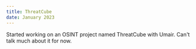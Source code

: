 ```yaml
---
title: ThreatCube
date: January 2023
---
```


Started working on an OSINT project named ThreatCube with Umair. Can't talk much about it for now.
